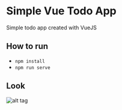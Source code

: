 # Simple Vue Todo App
Simple todo app created with VueJS

## How to run
- `npm install`
- `npm run serve`

## Look
![alt tag](https://lh3.googleusercontent.com/TLFJ7bRVXfurf7ZuyiWnnIPhDLBea_q5HRacwJB9CtW8cLG-zLZVmrUvlmCr9cNUliiNYERy9Wf5xaqbX3079DPHfbRDu0Hg56xsPudDfhw6JqVZkq5XOneEU1kDupDAjgDzkmmdWUkwQdiT2qMyYmxqds3qwvoHfPyGg-Z5mcDsVcrrZH7Pech_k6QDkliG2YfPj7DzyW0fQuMEtob18r5_B5rSKevBaresAzEKfx05HPxx3BGHm9riQyFcriBgXSqksddmiM7X5DNBoArca5SGVeLd2KEus_r4FPDje3fnOGL8AFzVDH7Ssy7hlMimdY-0IZKfKpnHz-Mb4OH178y_l25hMARParOBoodNvzXktH0c0BBnLJnA4d5RPZvKWOjjk7oacCHqX2d4B1q9eGCNFg2BuzIMLtyEK59Mged15K9Zv39VBS_YPqDaGNb8ZxkLsqnFUW6Get5yf0-JfBA2Y-p57e541TujtNRfneu7yx0G6JI8Hn6yOD5jx789L1D0-UhqeNlzcGEdtsU8bB9SBQxoZAlEyHx90CwNhYLfTRXB30aMfy0xsqn0L0xGE_gKf_pUhtGuo2oS3K1Ob0Td2q4aJZpLMh7pw_I=w589-h645-no)